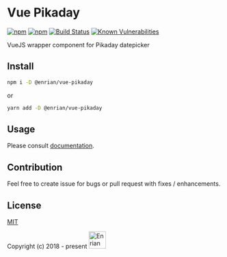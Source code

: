 # Vue Pikaday

[![npm](https://img.shields.io/npm/v/npm.svg)](https://www.npmjs.com/package/@enrian/vue-pikaday)
[![npm](https://img.shields.io/npm/l/express.svg)](https://www.npmjs.com/package/@enrian/vue-pikaday)
[![Build Status](https://travis-ci.org/NetCZ/vue-separate-files-webpack-loader.svg?branch=master)](https://travis-ci.org/enrian/vue-pikaday)
[![Known Vulnerabilities](https://snyk.io/test/github/enrian/vue-pikaday/badge.svg)](https://snyk.io/test/github/enrian/vue-pikaday)

VueJS wrapper component for Pikaday datepicker

## Install
```bash
npm i -D @enrian/vue-pikaday
```
or
```bash
yarn add -D @enrian/vue-pikaday
```

## Usage

Please consult [documentation](https://enrian.github.io/vue-pikaday).

## Contribution

Feel free to create issue for bugs or pull request with fixes / enhancements.

## License

[MIT](https://opensource.org/licenses/MIT)

Copyright (c) 2018 - present <a href="https://www.enrian.com"><img src="https://www.enrian.com/www/img/logo.svg" alt="Enrian Partners a.s." height="40" /></a>
